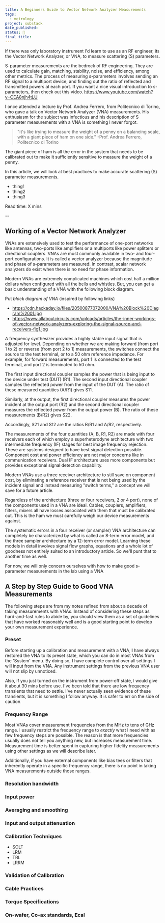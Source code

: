```yaml
---
title: A Beginners Guide to Vector Network Analyzer Measurements
tags:
  - metrology
project: substack
date_published: 
status: 🚧
final title:
---
```

If there was only laboratory instrument I'd learn to use as an RF engineer, its the Vector Network Analyzer, or VNA, to measure scattering (S) parameters.

S-parameter measurements are the bedrock of RF engineering. They are used to calculate gain, matching, stability, noise, and efficiency, among other metrics. The process of measuring s-parameters involves sending an RF signal to a multiport device, and finding out the ratio of reflected and transmitted powers at each port. If you want a nice visual introduction to s-parameters, then check out this video.
https://www.youtube.com/watch?v=CEA8njh4tLU

I once attended a lecture by Prof. Andrea Ferrero, from Politecnico di Torino, who gave a talk on Vector Network Analyzer (VNA) measurements. His enthusiasm for the subject was infectious and his description of S parameter measurements with a VNA is something I never forgot.

> "It's like trying to measure the weight of a penny on a balancing scale, with a giant piece of ham on one side."
> \-Prof. Andrea Ferrero, Politecnico di Torino

The giant piece of ham is all the error in the system that needs to be calibrated out to make it sufficiently sensitive to measure the weight of a penny.

In this article, we will look at best practices to make accurate scattering (S) parameter measurements.
- thing1
- thing2
- thing3

Read time: X mins

--
## Working of a Vector Network Analyzer

VNAs are extensively used to test the performance of one-port networks like antennas, two-ports like amplifiers or a multiports like power splitters or directional couplers. VNAs are most commonly available in two- and four-port configurations. It is called a vector analyzer because the magnitude and phase of s-parameters are measured. In contrast, scalar network analyzers do exist when there is no need for phase information.

Modern VNAs are extremely complicated machines which cost half a million dollars when configured with all the bells and whistles. But, you can get a basic understanding of a VNA with the following block diagram.

Put *block diagram of VNA* (inspired by following links)

- https://cdn.hackaday.io/files/20500877072000/VNA%20Block%20Diagram%2001.jpg
- https://www.allaboutcircuits.com/uploads/articles/the-inner-workings-of-vector-network-analyzers-exploring-the-signal-source-and-receivers-fig1.jpg

A frequency synthesizer provides a highly stable input signal that is adjusted for level. Depending on whether we are making forward (from port 1 to 2) or reverse (from port 2 to 1) measurements, the switches connect the source to the test terminal, or to a 50 ohm reference impedance. For example, for forward measurements, port 1 is connected to the test terminal, and port 2 is terminated to 50 ohm.

The first input directional coupler samples the power that is being input to the device under test (DUT) (R1). The second input directional coupler samples the reflected power from the input of the DUT (A). The ratio of these measured quantities (A/R1) gives S11.

Similarly, at the output, the first directional coupler measures the power incident at the output port (R2) and the second directional coupler measures the reflected power from the output power (B). The ratio of these measurements (B/R2) gives S22.

Accordingly, S21 and S12 are the ratios B/R1 and A/R2, respectively.

The measurements of the four quantities (A, B, R1, R2) are made with four receivers each of which employ a superheterodyne architecture with two intermediate frequency (IF) stages for best image frequency rejection. These are systems designed to have best signal detection possible. Component cost and power efficiency are not major concerns like in communication receivers. Dual IF architecture uses more components but provides exceptional signal detection capability. 

Modern VNAs use a three receiver architecture to still save on component cost, by eliminating a reference receiver that is not being used by the incident signal and instead measuring "switch terms," a concept we will save for a future article. 

Regardless of the architecture (three or four receivers, 2 or 4 port), none of the components used in a VNA are ideal. Cables, couplers, amplifiers, filters, mixers all have losses associated with them that must be calibrated out. This is the ham we must carefully weigh our device measurements against.

The systematic errors in a four receiver (or sampler) VNA architecture can completely be characterized by what is called an 8-term error model, and the three sampler architecture by a 12-term error model. Learning these models in detail involves signal flow graphs, equations and a whole lot of goodness not entirely suited to an introductory article. So we'll punt that to another time as well.

For now, we will only concern ourselves with how to make good s-parameter measurements in the lab using a VNA. 

## A Step by Step Guide to Good VNA Measurements

The following steps are from my notes refined from about a decade of taking measurements with VNAs. Instead of considering these steps as hard-and-fast rules to abide by, you should view them as a set of guidelines that have worked reasonably well and is a good starting point to develop your own measurement experience.
### Preset
Before starting up a calibration and measurement with a VNA, I have always restored the VNA to its preset state, which you can do in most VNAs from the 'System' menu. By doing so, I have complete control over all settings I will input from the VNA. Any instrument settings from the previous VNA user will not slip by unnoticed.

Also, if you just turned on the instrument from power-off state, I would give it about 30 mins before use. I've been told that there are low frequency transients that need to settle. I've never actually seen evidence of these transients, but it is something I follow anyway. It is safer to err on the side of caution.

### Frequency Range
Most VNAs cover measurement frequencies from the MHz to tens of GHz range. I usually restrict the frequency range to *exactly* what I need with as few frequency steps are possible. The reason is that more frequencies usually does not tell you anything new, but increases measurement time. Measurement time is better spent in capturing higher fidelity measurements using other settings as we will describe later.

Additionally, if you have external components like bias tees or filters that inherently operate in a specific frequency range, there is no point in taking VNA measurements outside those ranges.
### Resolution bandwidth

### Input power

### Averaging and smoothing

### Input and output attenuation

### Calibration Techniques
- SOLT
- LRM
- TRL
- LRRM
### Validation of Calibration
### Cable Practices

### Torque Specifications

### On-wafer, Co-ax standards, Ecal













